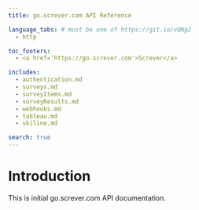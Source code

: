 ```yaml
---
title: go.screver.com API Reference

language_tabs: # must be one of https://git.io/vQNgJ
  - http

toc_footers:
  - <a href='https://go.screver.com'>Screver</a>

includes:
  - authentication.md
  - surveys.md
  - surveyItems.md
  - surveyResults.md
  - webhooks.md
  - tableau.md
  - skiline.md

search: true
---
```


# Introduction

This is initial go.screver.com API documentation.
